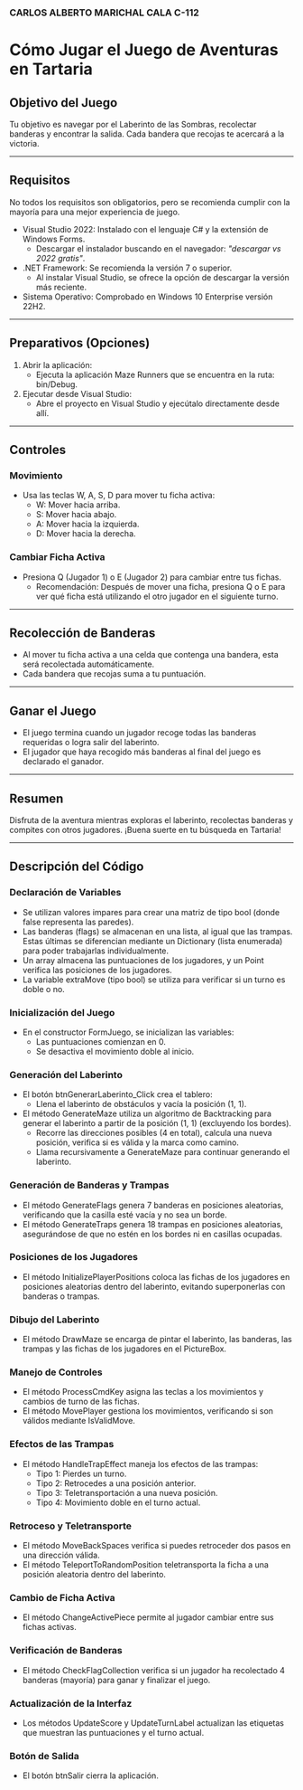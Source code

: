 ### CARLOS ALBERTO MARICHAL CALA C-112
# Cómo Jugar el Juego de Aventuras en Tartaria

## Objetivo del Juego
Tu objetivo es navegar por el Laberinto de las Sombras, recolectar banderas y encontrar la salida. Cada bandera que recojas te acercará a la victoria.

---

## Requisitos
No todos los requisitos son obligatorios, pero se recomienda cumplir con la mayoría para una mejor experiencia de juego.

- Visual Studio 2022: Instalado con el lenguaje C# y la extensión de Windows Forms.
  - Descargar el instalador buscando en el navegador: _"descargar vs 2022 gratis"_.
- .NET Framework: Se recomienda la versión 7 o superior.
  - Al instalar Visual Studio, se ofrece la opción de descargar la versión más reciente.
- Sistema Operativo: Comprobado en Windows 10 Enterprise versión 22H2.

---

## Preparativos (Opciones)
1. Abrir la aplicación:
   - Ejecuta la aplicación Maze Runners que se encuentra en la ruta: bin/Debug.
2. Ejecutar desde Visual Studio:
   - Abre el proyecto en Visual Studio y ejecútalo directamente desde allí.

---

## Controles

### Movimiento
- Usa las teclas W, A, S, D para mover tu ficha activa:
  - W: Mover hacia arriba.
  - S: Mover hacia abajo.
  - A: Mover hacia la izquierda.
  - D: Mover hacia la derecha.

### Cambiar Ficha Activa
- Presiona Q (Jugador 1) o E (Jugador 2) para cambiar entre tus fichas.
  - Recomendación: Después de mover una ficha, presiona Q o E para ver qué ficha está utilizando el otro jugador en el siguiente turno.

---

## Recolección de Banderas
- Al mover tu ficha activa a una celda que contenga una bandera, esta será recolectada automáticamente.
- Cada bandera que recojas suma a tu puntuación.

---

## Ganar el Juego
- El juego termina cuando un jugador recoge todas las banderas requeridas o logra salir del laberinto.
- El jugador que haya recogido más banderas al final del juego es declarado el ganador.

---

## Resumen
Disfruta de la aventura mientras exploras el laberinto, recolectas banderas y compites con otros jugadores. ¡Buena suerte en tu búsqueda en Tartaria!

---

## Descripción del Código

### Declaración de Variables
- Se utilizan valores impares para crear una matriz de tipo bool (donde false representa las paredes).
- Las banderas (flags) se almacenan en una lista, al igual que las trampas. Estas últimas se diferencian mediante un Dictionary (lista enumerada) para poder trabajarlas individualmente.
- Un array almacena las puntuaciones de los jugadores, y un Point verifica las posiciones de los jugadores.
- La variable extraMove (tipo bool) se utiliza para verificar si un turno es doble o no.

### Inicialización del Juego
- En el constructor FormJuego, se inicializan las variables:
  - Las puntuaciones comienzan en 0.
  - Se desactiva el movimiento doble al inicio.

### Generación del Laberinto
- El botón btnGenerarLaberinto_Click crea el tablero:
  - Llena el laberinto de obstáculos y vacía la posición (1, 1).
- El método GenerateMaze utiliza un algoritmo de Backtracking para generar el laberinto a partir de la posición (1, 1) (excluyendo los bordes).
  - Recorre las direcciones posibles (4 en total), calcula una nueva posición, verifica si es válida y la marca como camino.
  - Llama recursivamente a GenerateMaze para continuar generando el laberinto.

### Generación de Banderas y Trampas
- El método GenerateFlags genera 7 banderas en posiciones aleatorias, verificando que la casilla esté vacía y no sea un borde.
- El método GenerateTraps genera 18 trampas en posiciones aleatorias, asegurándose de que no estén en los bordes ni en casillas ocupadas.

### Posiciones de los Jugadores
- El método InitializePlayerPositions coloca las fichas de los jugadores en posiciones aleatorias dentro del laberinto, evitando superponerlas con banderas o trampas.

### Dibujo del Laberinto
- El método DrawMaze se encarga de pintar el laberinto, las banderas, las trampas y las fichas de los jugadores en el PictureBox.
### Manejo de Controles
- El método ProcessCmdKey asigna las teclas a los movimientos y cambios de turno de las fichas.
- El método MovePlayer gestiona los movimientos, verificando si son válidos mediante IsValidMove.

### Efectos de las Trampas
- El método HandleTrapEffect maneja los efectos de las trampas:
  - Tipo 1: Pierdes un turno.
  - Tipo 2: Retrocedes a una posición anterior.
  - Tipo 3: Teletransportación a una nueva posición.
  - Tipo 4: Movimiento doble en el turno actual.

### Retroceso y Teletransporte
- El método MoveBackSpaces verifica si puedes retroceder dos pasos en una dirección válida.
- El método TeleportToRandomPosition teletransporta la ficha a una posición aleatoria dentro del laberinto.

### Cambio de Ficha Activa
- El método ChangeActivePiece permite al jugador cambiar entre sus fichas activas.

### Verificación de Banderas
- El método CheckFlagCollection verifica si un jugador ha recolectado 4 banderas (mayoría) para ganar y finalizar el juego.

### Actualización de la Interfaz
- Los métodos UpdateScore y UpdateTurnLabel actualizan las etiquetas que muestran las puntuaciones y el turno actual.

### Botón de Salida
- El botón btnSalir cierra la aplicación.
